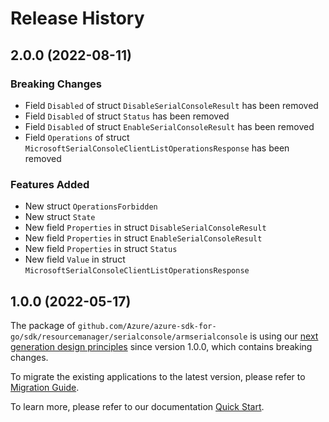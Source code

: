 # Release History

## 2.0.0 (2022-08-11)
### Breaking Changes

- Field `Disabled` of struct `DisableSerialConsoleResult` has been removed
- Field `Disabled` of struct `Status` has been removed
- Field `Disabled` of struct `EnableSerialConsoleResult` has been removed
- Field `Operations` of struct `MicrosoftSerialConsoleClientListOperationsResponse` has been removed

### Features Added

- New struct `OperationsForbidden`
- New struct `State`
- New field `Properties` in struct `DisableSerialConsoleResult`
- New field `Properties` in struct `EnableSerialConsoleResult`
- New field `Properties` in struct `Status`
- New field `Value` in struct `MicrosoftSerialConsoleClientListOperationsResponse`


## 1.0.0 (2022-05-17)

The package of `github.com/Azure/azure-sdk-for-go/sdk/resourcemanager/serialconsole/armserialconsole` is using our [next generation design principles](https://azure.github.io/azure-sdk/general_introduction.html) since version 1.0.0, which contains breaking changes.

To migrate the existing applications to the latest version, please refer to [Migration Guide](https://aka.ms/azsdk/go/mgmt/migration).

To learn more, please refer to our documentation [Quick Start](https://aka.ms/azsdk/go/mgmt).